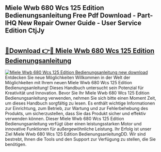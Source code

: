 ## Miele Wwb 680 Wcs 125 Edition Bedienungsanleitung Free Pdf Download - Part-IHQ New Repair Owner Guide - User Service Edition CtjJy

# <h2><a href="http://df67km.blite.top/?on=Miele+Wwb+680+Wcs+125+Edition+Bedienungsanleitung">🔗Download 👉🔴 Miele Wwb 680 Wcs 125 Edition Bedienungsanleitung</a></h2>

[![Miele Wwb 680 Wcs 125 Edition Bedienungsanleitung new download](https://i.imgur.com/lujVjoI.png)](http://df67km.blite.top/?on=Miele+Wwb+680+Wcs+125+Edition+Bedienungsanleitung)
Entdecken Sie neue Möglichkeiten Willkommen in der Welt der Möglichkeiten mit Ihrem neuen Miele Wwb 680 Wcs 125 Edition Bedienungsanleitung! Dieses Handbuch untersucht sein Potenzial für Kreativität und Innovation. Bevor Sie Ihr Miele Wwb 680 Wcs 125 Edition Bedienungsanleitung verwenden, nehmen Sie sich bitte einen Moment Zeit, um dieses Handbuch sorgfältig zu lesen. Es enthält wichtige Informationen zur Einrichtung, zum Betrieb, zur Wartung und zur Fehlerbehebung des Produkts, um sicherzustellen, dass Sie das Produkt sicher und effektiv verwenden können. Dieser Miele Wwb 680 Wcs 125 Edition Bedienungsanleitung verfügt über einen leistungsstarken Motor und innovative Funktionen für außergewöhnliche Leistung. Ihr Erfolg ist unser Ziel Miele Wwb 680 Wcs 125 Edition BedienungsanleitungDD. Wir sind bestrebt, Ihnen die Tools und den Support zur Verfügung zu stellen, die Sie benötigen.
